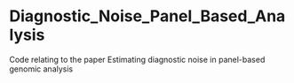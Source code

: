 # Diagnostic_Noise_Panel_Based_Analysis
Code relating to the paper Estimating diagnostic noise in panel-based genomic analysis
